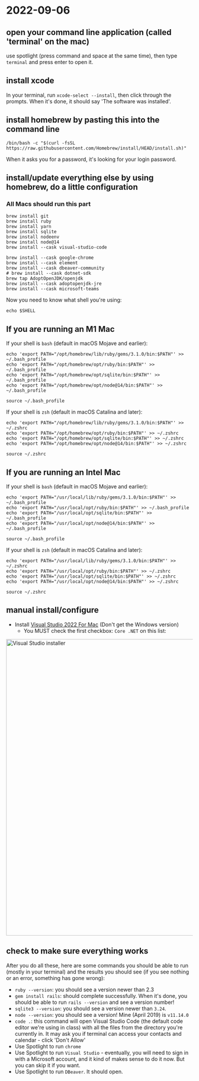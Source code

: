 # 2022-09-06

## open your command line application (called 'terminal' on the mac)

use spotlight (press command and space at the same time), then type `terminal` and press enter to open it.

## install xcode

In your terminal, run `xcode-select --install`, then click through the prompts. When it's done, it should say 'The software was installed'.

## install homebrew by pasting this into the command line

`/bin/bash -c "$(curl -fsSL https://raw.githubusercontent.com/Homebrew/install/HEAD/install.sh)"`

When it asks you for a password, it's looking for your login password.

## install/update everything else by using homebrew, do a little configuration

### All Macs should run this part

```console
brew install git
brew install ruby
brew install yarn
brew install sqlite
brew install nodeenv
brew install node@14
brew install --cask visual-studio-code

brew install --cask google-chrome
brew install --cask element
brew install --cask dbeaver-community
# brew install --cask dotnet-sdk
brew tap AdoptOpenJDK/openjdk
brew install --cask adoptopenjdk-jre
brew install --cask microsoft-teams
```

Now you need to know what shell you're using:

```console
echo $SHELL
```

## If you are running an M1 Mac ##
If your shell is `bash` (default in macOS Mojave and earlier):

```console
echo 'export PATH="/opt/homebrew/lib/ruby/gems/3.1.0/bin:$PATH"' >> ~/.bash_profile
echo 'export PATH="/opt/homebrew/opt/ruby/bin:$PATH"' >> ~/.bash_profile
echo 'export PATH="/opt/homebrew/opt/sqlite/bin:$PATH"' >> ~/.bash_profile
echo 'export PATH="/opt/homebrew/opt/node@14/bin:$PATH"' >> ~/.bash_profile

source ~/.bash_profile
```

If your shell is `zsh` (default in macOS Catalina and later):

```console
echo 'export PATH="/opt/homebrew/lib/ruby/gems/3.1.0/bin:$PATH"' >> ~/.zshrc
echo 'export PATH="/opt/homebrew/opt/ruby/bin:$PATH"' >> ~/.zshrc
echo 'export PATH="/opt/homebrew/opt/sqlite/bin:$PATH"' >> ~/.zshrc
echo 'export PATH="/opt/homebrew/opt/node@14/bin:$PATH"' >> ~/.zshrc

source ~/.zshrc
```

## If you are running an Intel Mac ##
If your shell is `bash` (default in macOS Mojave and earlier):

```console
echo 'export PATH="/usr/local/lib/ruby/gems/3.1.0/bin:$PATH"' >> ~/.bash_profile
echo 'export PATH="/usr/local/opt/ruby/bin:$PATH"' >> ~/.bash_profile
echo 'export PATH="/usr/local/opt/sqlite/bin:$PATH"' >> ~/.bash_profile
echo 'export PATH="/usr/local/opt/node@14/bin:$PATH"' >> ~/.bash_profile

source ~/.bash_profile
```

If your shell is `zsh` (default in macOS Catalina and later):

```console
echo 'export PATH="/usr/local/lib/ruby/gems/3.1.0/bin:$PATH"' >> ~/.zshrc
echo 'export PATH="/usr/local/opt/ruby/bin:$PATH"' >> ~/.zshrc
echo 'export PATH="/usr/local/opt/sqlite/bin:$PATH"' >> ~/.zshrc
echo 'export PATH="/usr/local/opt/node@14/bin:$PATH"' >> ~/.zshrc

source ~/.zshrc
```

## manual install/configure
* Install [Visual Studio 2022 For Mac](https://visualstudio.microsoft.com/downloads/) (Don't get the Windows version)
  * You MUST check the first checkbox: `Core .NET` on this list:
<img width="799" alt="Visual Studio installer" src="https://user-images.githubusercontent.com/1461735/188691505-3c9a1a3c-0f11-4279-92e3-18e44ebf431a.png">

## check to make sure everything works

After you do all these, here are some commands you should be able to run (mostly in your terminal) and the results you should see (if you see nothing or an error, something has gone wrong):
* `ruby --version`: you should see a version newer than 2.3
* `gem install rails`: should complete successfully. When it's done, you should be able to run `rails --version` and see a version number!
* `sqlite3 --version`: you should see a version newer than `3.24`.
* `node --version`: you should see a version! Mine (April 2019) is `v11.14.0`
* `code .`: this command will open Visual Studio Code (the default code editor we're using in class) with all the files from the directory you're currently in. It may ask you if terminal can access your contacts and calendar - click 'Don't Allow'
* Use Spotlight to run `chrome`
* Use Spotlight to run `Visual Studio` - eventually, you will need to sign in with a Microsoft account, and it kind of makes sense to do it now. But you can skip it if you want.
* Use Spotlight to run `DBeaver`. It should open.
